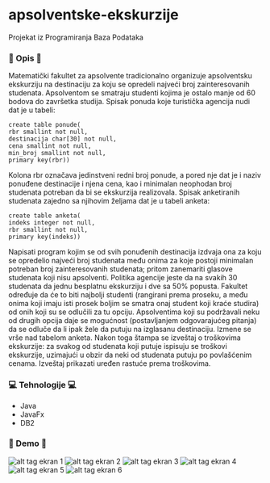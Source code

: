 # apsolventske-ekskurzije
Projekat iz Programiranja Baza Podataka


### 📕 Opis 📕
Matematički fakultet za apsolvente tradicionalno organizuje apsolventsku ekskurziju na destinaciju za koju se opredeli najveći broj zainteresovanih studenata. Apsolventom se smatraju studenti kojima je ostalo manje od 60 bodova do završetka studija. Spisak ponuda koje turistička agencija nudi dat je u tabeli: 
```
create table ponude( 
rbr smallint not null, 
destinacija char[30] not null, 
cena smallint not null, 
min_broj smallint not null, 
primary key(rbr)) 
```
Kolona rbr označava jedinstveni redni broj ponude, a pored nje dat je i naziv ponuđene destinacije i njena cena, kao i minimalan neophodan broj studenata potreban da bi se ekskurzija realizovala. Spisak anketiranih studenata zajedno sa njihovim željama dat je u tabeli anketa: 
```
create table anketa( 
indeks integer not null, 
rbr smallint not null, 
primary key(indeks)) 
```
Napisati program kojim se od svih ponuđenih destinacija izdvaja ona za koju se opredelio najveći broj studenata među onima za koje postoji minimalan potreban broj zainteresovanih studenata; pritom zanemariti glasove studenata koji nisu apsolventi. Politika agencije jeste da na svakih 30 studenata da jednu besplatnu ekskurziju i dve sa 50% popusta. Fakultet određuje da će to biti najbolji studenti (rangirani prema proseku, a među onima koji imaju isti prosek boljim se smatra onaj student koji kraće studira) od onih koji su se odlučili za tu opciju. Apsolventima koji su podržavali neku od drugih opcija daje se mogućnost (postavljanjem odgovarajućeg pitanja) da se odluče da li ipak žele da putuju na izglasanu destinaciju. Izmene se vrše nad tabelom anketa. Nakon toga štampa se izveštaj o troškovima ekskurzije: za svakog od studenata koji putuje ispisuju se troškovi ekskurzije, uzimajući u obzir da neki od studenata putuju po povlašćenim cenama. Izveštaj prikazati uređen rastuće prema troškovima.

### 💻 Tehnologije 💻
* Java
* JavaFx
* DB2

### 🌈 Demo 🌈
![alt tag](https://raw.githubusercontent.com/fr1sk/apsolventske-ekskurzije/screenshoots/1.png)
ekran 1
![alt tag](https://raw.githubusercontent.com/fr1sk/apsolventske-ekskurzije/screenshoots/2.png)
ekran 2
![alt tag](https://raw.githubusercontent.com/fr1sk/apsolventske-ekskurzije/screenshoots/3.png)
ekran 3
![alt tag](https://raw.githubusercontent.com/fr1sk/apsolventske-ekskurzije/screenshoots/4.png)
ekran 4
![alt tag](https://raw.githubusercontent.com/fr1sk/apsolventske-ekskurzije/screenshoots/5.png)
ekran 5
![alt tag](https://raw.githubusercontent.com/fr1sk/apsolventske-ekskurzije/screenshoots/6.png)
ekran 6

